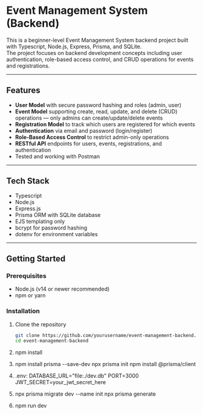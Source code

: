 # Event Management System (Backend)

This is a beginner-level Event Management System backend project built with Typescript, Node.js, Express, Prisma, and SQLite.  
The project focuses on backend development concepts including user authentication, role-based access control, and CRUD operations for events and registrations.

---

## Features

- **User Model** with secure password hashing and roles (admin, user)  
- **Event Model** supporting create, read, update, and delete (CRUD) operations — only admins can create/update/delete events  
- **Registration Model** to track which users are registered for which events  
- **Authentication** via email and password (login/register)  
- **Role-Based Access Control** to restrict admin-only operations  
- **RESTful API** endpoints for users, events, registrations, and authentication  
- Tested and working with Postman

---

## Tech Stack

- Typescript
- Node.js  
- Express.js  
- Prisma ORM with SQLite database  
- EJS templating only  
- bcrypt for password hashing  
- dotenv for environment variables  

---

## Getting Started

### Prerequisites

- Node.js (v14 or newer recommended)  
- npm or yarn  

### Installation

1. Clone the repository  
   ```bash
   git clone https://github.com/yourusername/event-management-backend.git
   cd event-management-backend

2. npm install

3. npm install prisma --save-dev
   npx prisma init
   npm install @prisma/client

4. .env:
   DATABASE_URL="file:./dev.db"
   PORT=3000
   JWT_SECRET=your_jwt_secret_here

5. npx prisma migrate dev --name init
   npx prisma generate

6. npm run dev



